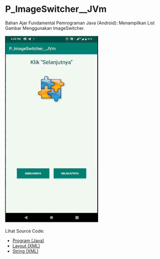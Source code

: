 # P_ImageSwitcher__JVm
Bahan Ajar Fundamental Pemrograman Java (Android): Menampilkan List Gambar Menggunakan ImageSwitcher.<br><br>
<img src="https://github.com/RizkyKhapidsyah/P_ImageSwitcher__JVm/blob/master/results/R20191129_163334.gif" height=600px width=300px><br><br>
Lihat Source Code:<br>
- <a href="https://github.com/RizkyKhapidsyah/P_ImageSwitcher__JVm/blob/master/app/src/main/java/com/rizkykhapidsyah/p_imageswitcher__jvm/MainActivity.java">Program (Java)</a><br>
- <a href="https://github.com/RizkyKhapidsyah/P_ImageSwitcher__JVm/blob/master/app/src/main/res/layout/activity_main.xml">Layout (XML)</a><br>
- <a href="https://github.com/RizkyKhapidsyah/P_ImageSwitcher__JVm/blob/master/app/src/main/res/values/strings.xml">String (XML)</a><br>
